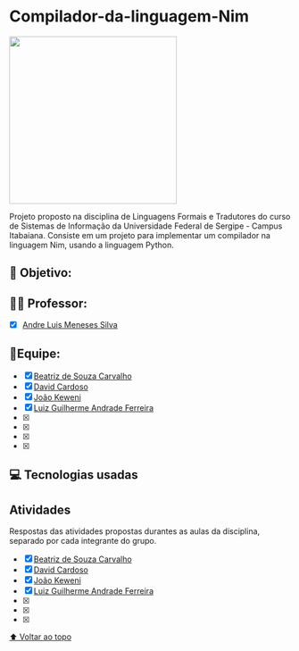 # Compilador-da-linguagem-Nim 
<img src="(https://sempreupdate.com.br/wp-content/plugins/seox-image-magick/imagick_convert.php?width=1187&height=900&format=.png&quality=91&imagick=/wp-content/uploads/2019/09/Nim-logo.png)"  width="300">

Projeto proposto na disciplina de  Linguagens Formais e Tradutores do curso de Sistemas de Informação da Universidade Federal de Sergipe - Campus Itabaiana. Consiste em um projeto para implementar um compilador na linguagem Nim, usando a linguagem Python. 


## 📌 Objetivo:


## 🧑‍🏫 Professor:
- [x] [Andre Luis Meneses Silva](https://github.com/andreluisms)

## 📖Equipe:

- [x] [Beatriz de Souza Carvalho](https://github.com/BeatrizSouz)
- [x] [David Cardoso](URL_do_link)
- [X] [João Keweni](URL_do_link)
- [x] [Luiz Guilherme Andrade Ferreira](URL_do_link)
- [x] 
- [x] 
- [x] 
- [x] 


## 💻 Tecnologias usadas

## Atividades
Respostas das atividades propostas durantes as aulas da disciplina, separado por cada integrante do grupo.

- [x] [Beatriz de Souza Carvalho](URL_do_link)
- [x] [David Cardoso](URL_do_link)
- [X] [João Keweni](URL_do_link)
- [x] [Luiz Guilherme Andrade Ferreira](URL_do_link)
- [x] 
- [x] 
- [x] 


[⬆ Voltar ao topo](#Compilador-da-linguagem-Nim)<br>
